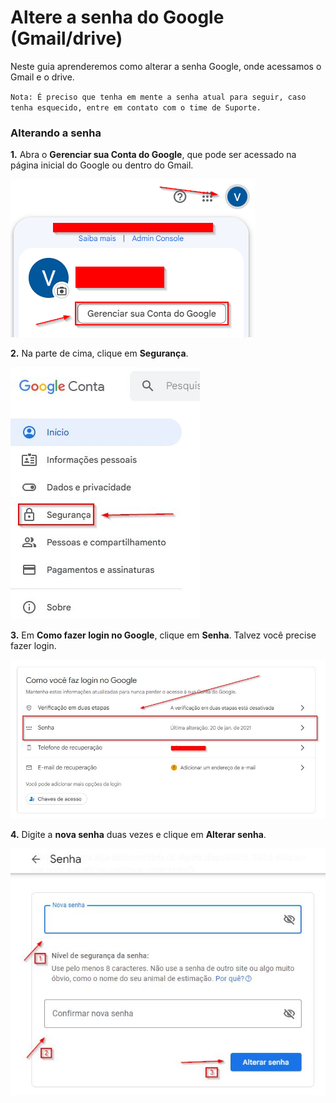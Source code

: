 # Altere a senha do Google (Gmail/drive)

Neste guia aprenderemos como alterar a senha Google, onde acessamos o Gmail e o drive.

`Nota: É preciso que tenha em mente a senha atual para seguir, caso tenha esquecido, entre em contato com o time de Suporte.`

### Alterando a senha

**1.** Abra o **Gerenciar sua Conta do Google**, que pode ser acessado na página inicial do Google ou dentro do Gmail.

![passo1](/assets/images/senha_google_passo_1.png#center)

**2.** Na parte de cima, clique em **Segurança**.

![passo2](/assets/images/senha_google_passo_2.jpg#center)

**3.** Em **Como fazer login no Google**, clique em **Senha**. Talvez você precise fazer login.

![passo3](/assets/images/senha_google_passo_3.jpg#center)

**4.** Digite a **nova senha** duas vezes e clique em **Alterar senha**.

![passo4](/assets/images/senha_google_passo_4.jpg#center)